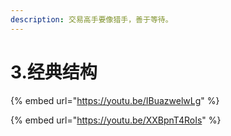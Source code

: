 ```yaml
---
description: 交易高手要像猎手，善于等待。
---
```


# 3.经典结构

{% embed url="https://youtu.be/IBuazwelwLg" %}

{% embed url="https://youtu.be/XXBpnT4RoIs" %}
